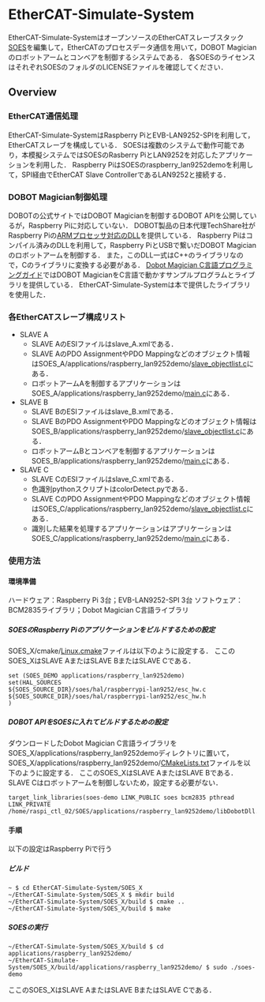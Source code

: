 # EtherCAT-Simulate-System
EtherCAT-Simulate-SystemはオープンソースのEtherCATスレーブスタック[SOES](https://github.com/OpenEtherCATsociety/SOES "SOES")を編集して，EtherCATのプロセスデータ通信を用いて，DOBOT Magicianのロボットアームとコンベアを制御するシステムである．
各SOESのライセンスはそれぞれSOESのフォルダのLICENSEファイルを確認してください．

## Overview

### EtherCAT通信処理
EtherCAT-Simulate-SystemはRaspberry PiとEVB-LAN9252-SPIを利用して，EtherCATスレーブを構成している．
SOESは複数のシステムで動作可能であり，本模擬システムではSOESのRasberry PiとLAN9252を対応したアプリケーションを利用した．
Raspberry PiはSOESのraspberry_lan9252demoを利用して，SPI経由でEtherCAT Slave ControllerであるLAN9252と接続する．

### DOBOT Magician制御処理
DOBOTの公式サイトではDOBOT Magicianを制御するDOBOT APIを公開しているが，Raspberry Piに対応していない．
DOBOT製品の日本代理TechShare社がRaspberry Piの[ARMプロセッサ対応のDLL](https://techshare.co.jp/faq/dobot/magician/dobotmagician%E3%82%92raspberry-pi%E3%81%A7%E5%8B%95%E3%81%8B%E3%81%97%E3%81%9F%E3%81%84.html "dll")を提供している．
Raspberry Piはコンパイル済みのDLLを利用して，Raspberry PiとUSBで繋いだDOBOT Magicianのロボットアームを制御する．
また，このDLL一式はC++のライブラリなので，Cのライブラリに変換する必要がある．
[Dobot Magician C言語プログラミングガイド](https://www.physical-computing.jp/product/2136 "dobot_c")ではDOBOT MagicianをC言語で動かすサンプルプログラムとライブラリを提供している．
EtherCAT-Simulate-Systemは本で提供したライブラリを使用した．

### 各EtherCATスレーブ構成リスト
- SLAVE A
  - SLAVE AのESIファイルはslave_A.xmlである．
  - SLAVE AのPDO AssignmentやPDO Mappingなどのオブジェクト情報はSOES_A/applications/raspberry_lan9252demo/[slave_objectlist.c](https://github.com/akiyama-lab/EtherCAT-Simulate-System/blob/main/SOES_A/applications/raspberry_lan9252demo/slave_objectlist.c "a")にある．
  - ロボットアームAを制御するアプリケーションはSOES_A/applications/raspberry_lan9252demo/[main.c](https://github.com/akiyama-lab/EtherCAT-Simulate-System/blob/main/SOES_A/applications/raspberry_lan9252demo/main.c "a")にある．
- SLAVE B
  - SLAVE BのESIファイルはslave_B.xmlである．
  - SLAVE BのPDO AssignmentやPDO Mappingなどのオブジェクト情報はSOES_B/applications/raspberry_lan9252demo/[slave_objectlist.c](https://github.com/akiyama-lab/EtherCAT-Simulate-System/blob/main/SOES_B/applications/raspberry_lan9252demo/slave_objectlist.c "b")にある．
  - ロボットアームBとコンベアを制御するアプリケーションはSOES_B/applications/raspberry_lan9252demo/[main.c](https://github.com/akiyama-lab/EtherCAT-Simulate-System/blob/main/SOES_B/applications/raspberry_lan9252demo/main.c "b")にある．
- SLAVE C
  - SLAVE CのESIファイルはslave_C.xmlである．
  - 色識別pythonスクリプトはcolorDetect.pyである．
  - SLAVE CのPDO AssignmentやPDO Mappingなどのオブジェクト情報はSOES_C/applications/raspberry_lan9252demo/[slave_objectlist.c](https://github.com/akiyama-lab/EtherCAT-Simulate-System/blob/main/SOES_C/applications/raspberry_lan9252demo/slave_objectlist.c "c")にある．
  - 識別した結果を処理するアプリケーションはアプリケーションはSOES_C/applications/raspberry_lan9252demo/[main.c](https://github.com/akiyama-lab/EtherCAT-Simulate-System/blob/main/SOES_C/applications/raspberry_lan9252demo/main.c "c")にある．

### 使用方法
#### 環境準備
ハードウェア：Raspberry Pi 3台；EVB-LAN9252-SPI 3台
ソフトウェア：BCM2835ライブラリ；Dobot Magician C言語ライブラリ

##### SOESのRaspberry Piのアプリケーションをビルドするための設定
SOES_X/cmake/[Linux.cmake](https://github.com/akiyama-lab/EtherCAT-Simulate-System/blob/main/SOES_A/cmake/Linux.cmake)ファイルは以下のように設定する．
ここのSOES_XはSLAVE AまたはSLAVE BまたはSLAVE Cである．
```
set (SOES_DEMO applications/raspberry_lan9252demo)
set(HAL_SOURCES
${SOES_SOURCE_DIR}/soes/hal/raspberrypi-lan9252/esc_hw.c
${SOES_SOURCE_DIR}/soes/hal/raspberrypi-lan9252/esc_hw.h
)
```

##### DOBOT APIをSOESに入れてビルドするための設定
ダウンロードしたDobot Magician C言語ライブラリをSOES_X/applications/raspberry_lan9252demoディレクトリに置いて，SOES_X/applications/raspberry_lan9252demo/[CMakeLists.txt](https://github.com/akiyama-lab/EtherCAT-Simulate-System/blob/main/SOES_A/applications/raspberry_lan9252demo/CMakeLists.txt "cmake")ファイルを以下のように設定する．
ここのSOES_XはSLAVE AまたはSLAVE Bである．SLAVE Cはロボットアームを制御しないため，設定する必要がない．

```
target_link_libraries(soes-demo LINK_PUBLIC soes bcm2835 pthread LINK_PRIVATE /home/raspi_ctl_02/SOES/applications/raspberry_lan9252demo/libDobotDll.so)
```

#### 手順
以下の設定はRaspberry Piで行う
##### ビルド
```
~ $ cd EtherCAT-Simulate-System/SOES_X
~/EtherCAT-Simulate-System/SOES_X $ mkdir build
~/EtherCAT-Simulate-System/SOES_X/build $ cmake ..
~/EtherCAT-Simulate-System/SOES_X/build $ make
```

##### SOESの実行
```
~/EtherCAT-Simulate-System/SOES_X/build $ cd applications/raspberry_lan9252demo/
~/EtherCAT-Simulate-System/SOES_X/build/applications/raspberry_lan9252demo/ $ sudo ./soes-demo
```
ここのSOES_XはSLAVE AまたはSLAVE BまたはSLAVE Cである．
